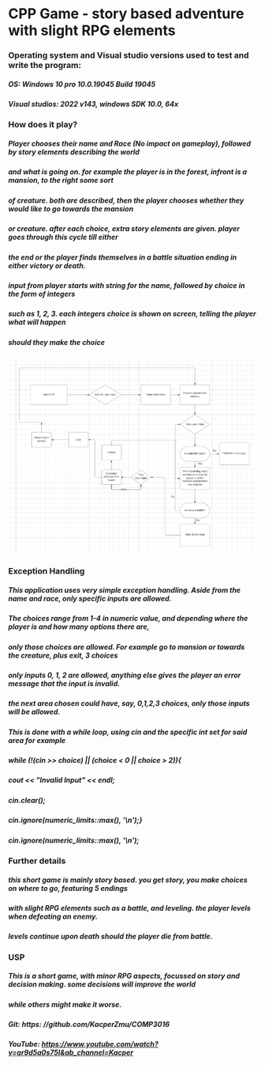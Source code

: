 # CPP Game - story based adventure with slight RPG elements



### Operating system and Visual studio versions used to test and write the program:

##### OS: Windows 10 pro 10.0.19045 Build 19045
##### Visual studios: 2022 v143, windows SDK 10.0, 64x



### How does it play?

##### Player chooses their name and Race (No impact on gameplay), followed by story elements describing the world
##### and what is going on. for example the player is in the forest, infront is a mansion, to the right some sort
##### of creature. both are described, then the player chooses whether they would like to go towards the mansion
##### or creature. after each choice, extra story elements are given. player goes through this cycle till either 
##### the end or the player finds themselves in a battle situation ending in either victory or death.
##### input from player starts with string for the name, followed by choice in the form of integers
##### such as 1, 2, 3. each integers choice is shown on screen, telling the player what will happen
##### should they make the choice

![Screenshot](UML.png)



### Exception Handling

##### This application uses very simple exception handling. Aside from the name and race, only specific inputs are allowed.
##### The choices range from 1-4 in numeric value, and depending where the player is and how many options there are,
##### only those choices are allowed. For example go to mansion or towards the creature, plus exit, 3 choices
##### only inputs 0, 1, 2 are allowed, anything else gives the player an error message that the input is invalid.
##### the next area chosen could have, say, 0,1,2,3 choices, only those inputs will be allowed.
##### This is done with a while loop, using cin and the specific int set for said area for example
##### while (!(cin >> choice) || (choice < 0 || choice > 2)){
##### cout << "Invalid Input" << endl;
##### cin.clear();
##### cin.ignore(numeric_limits<streamsize>::max(), '\n');}
##### cin.ignore(numeric_limits<streamsize>::max(), '\n');



### Further details

##### this short game is mainly story based. you get story, you make choices on where to go, featuring 5 endings
##### with slight RPG elements such as a battle, and leveling. the player levels when defeating an enemy.
##### levels continue upon death should the player die from battle.


### USP

##### This is a short game, with minor RPG aspects, focussed on story and decision making. some decisions will improve the world
##### while others might make it worse.

##### Git: https: //github.com/KacperZmu/COMP3016
##### YouTube: https://www.youtube.com/watch?v=qr9d5a0s75I&ab_channel=Kacper
